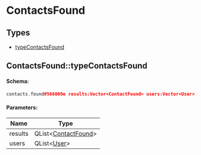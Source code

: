 # ContactsFound

## Types

* [typeContactsFound](#contactsfoundtypecontactsfound)

## ContactsFound::typeContactsFound

#### Schema:

```c++
contacts.found#566000e results:Vector<ContactFound> users:Vector<User> = contacts.Found;
```

#### Parameters:

|Name|Type|
|----|----|
|results|QList&lt;[ContactFound](contactfound.md)&gt;|
|users|QList&lt;[User](user.md)&gt;|

